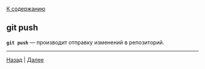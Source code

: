 [К содержанию](./readme.md)

## git push

**`git push`** — производит отправку изменений в репозиторий. 


***
[Назад](./commit.md "git commit")  |  [Далее](./log.md "git log")